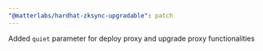 ```yaml
---
"@matterlabs/hardhat-zksync-upgradable": patch
---
```


Added `quiet` parameter for deploy proxy and upgrade proxy functionalities
